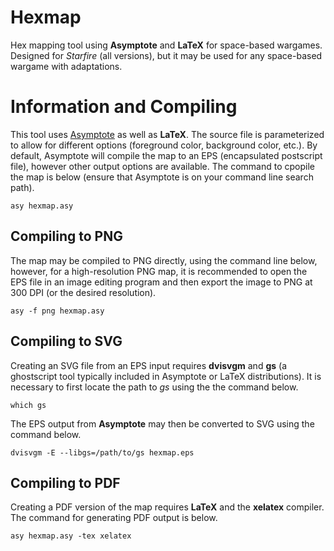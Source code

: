 # Hexmap
Hex mapping tool using **Asymptote** and **LaTeX** for space-based wargames. Designed for *Starfire* (all versions), but it may be used for any space-based wargame with adaptations.

# Information and Compiling
This tool uses [Asymptote](https://asymptote.sourceforge.io/) as well as **LaTeX**. The source file is parameterized to allow for different options (foreground color, background color, etc.). By default, Asymptote will compile the map to an EPS (encapsulated postscript file), however other output options are available. The command to cpopile the map is below (ensure that Asymptote is on your command line search path).

```
asy hexmap.asy
```

## Compiling to PNG
The map may be compiled to PNG directly, using the command line below, however, for a high-resolution PNG map, it is recommended to open the EPS file in an image editing program and then export the image to PNG at 300 DPI (or the desired resolution).

```
asy -f png hexmap.asy
```

## Compiling to SVG
Creating an SVG file from an EPS input requires **dvisvgm** and **gs** (a ghostscript tool typically included in Asymptote or LaTeX distributions). It is necessary to first locate the path to *gs* using the the command below.

```
which gs
```

The EPS output from **Asymptote** may then be converted to SVG using the command below.

```
dvisvgm -E --libgs=/path/to/gs hexmap.eps
```

## Compiling to PDF
Creating a PDF version of the map requires **LaTeX** and the **xelatex** compiler. The command for generating PDF output is below.

```
asy hexmap.asy -tex xelatex
```
